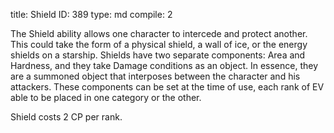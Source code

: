 title:          Shield
ID:             389
type:           md
compile:        2


The Shield ability allows one character to intercede and protect another. This could take the form of a physical shield, a wall of ice, or the energy shields on a starship. Shields have two separate components: Area and Hardness, and they take Damage conditions as an object. In essence, they are a summoned object that interposes between the character and his attackers. These components can be set at the time of use, each rank of EV able to be placed in one category or the other.

Shield costs 2 CP per rank.